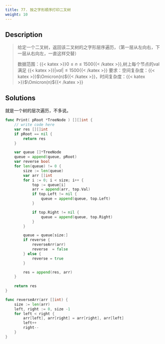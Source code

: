 ```yaml
---
title: 77. 按之字形顺序打印二叉树
weight: 10
---
```


## Description
> 给定一个二叉树，返回该二叉树的之字形层序遍历，（第一层从左向右，下一层从右向左，一直这样交替）
> 
> 数据范围：{{< katex >}}$0 \le n \le 1500${{< /katex >}},树上每个节点的val满足 {{< katex >}}$|val| \le 1500${{< /katex >}}
> 要求：空间复杂度：{{< katex >}}$\Omicron(n)${{< /katex >}}，时间复杂度：{{< katex >}}$\Omicron(n)${{< /katex >}}

## Solutions

就是一个树的层次遍历，不多说。
```go
func Print( pRoot *TreeNode ) [][]int {
    // write code here
	var res [][]int
	if pRoot == nil {
		return res
	}

	var queue []*TreeNode
	queue = append(queue, pRoot)
	var reverse bool
	for len(queue) != 0 {
		size := len(queue)
		var arr []int
		for i := 0; i < size; i++ {
			top := queue[i]
			arr = append(arr, top.Val)
			if top.Left != nil {
				queue = append(queue, top.Left)
			}

			if top.Right != nil {
				queue = append(queue, top.Right)
			}
		}

		queue = queue[size:]
		if reverse {
			reverseArr(arr)
			reverse  = false
        } else {
            reverse = true
        }

		res = append(res, arr)
	}
	
	return res
}

func reverseArr(arr []int) {
	size := len(arr)
	left, right := 0, size -1
	for left < right {
		arr[left], arr[right] = arr[right], arr[left]
		left++
		right--
	}
}

```
